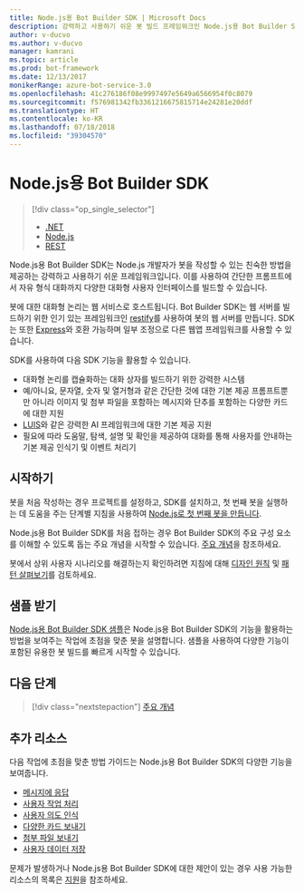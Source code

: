 ```yaml
---
title: Node.js용 Bot Builder SDK | Microsoft Docs
description: 강력하고 사용하기 쉬운 봇 빌드 프레임워크인 Node.js용 Bot Builder SDK를 살펴봅니다.
author: v-ducvo
ms.author: v-ducvo
manager: kamrani
ms.topic: article
ms.prod: bot-framework
ms.date: 12/13/2017
monikerRange: azure-bot-service-3.0
ms.openlocfilehash: 41c276186f08e9997497e5649a6566954f0c8079
ms.sourcegitcommit: f576981342fb3361216675815714e24281e20ddf
ms.translationtype: HT
ms.contentlocale: ko-KR
ms.lasthandoff: 07/18/2018
ms.locfileid: "39304570"
---
```

# <a name="bot-builder-sdk-for-nodejs"></a>Node.js용 Bot Builder SDK

> [!div class="op_single_selector"]
> - [.NET](../dotnet/bot-builder-dotnet-overview.md)
> - [Node.js](../nodejs/bot-builder-nodejs-overview.md)
> - [REST](../rest-api/bot-framework-rest-overview.md)

Node.js용 Bot Builder SDK는 Node.js 개발자가 봇을 작성할 수 있는 친숙한 방법을 제공하는 강력하고 사용하기 쉬운 프레임워크입니다.
이를 사용하여 간단한 프롬프트에서 자유 형식 대화까지 다양한 대화형 사용자 인터페이스를 빌드할 수 있습니다.

봇에 대한 대화형 논리는 웹 서비스로 호스트됩니다. Bot Builder SDK는 웹 서버를 빌드하기 위한 인기 있는 프레임워크인 <a href="http://restify.com">restify</a>를 사용하여 봇의 웹 서버를 만듭니다. SDK는 또한 <a href="http://expressjs.com/">Express</a>와 호환 가능하며 일부 조정으로 다른 웹앱 프레임워크를 사용할 수 있습니다. 

SDK를 사용하여 다음 SDK 기능을 활용할 수 있습니다. 

- 대화형 논리를 캡슐화하는 대화 상자를 빌드하기 위한 강력한 시스템
- 예/아니요, 문자열, 숫자 및 열거형과 같은 간단한 것에 대한 기본 제공 프롬프트뿐만 아니라 이미지 및 첨부 파일을 포함하는 메시지와 단추를 포함하는 다양한 카드에 대한 지원
- <a href="http://luis.ai" target="_blank">LUIS</a>와 같은 강력한 AI 프레임워크에 대한 기본 제공 지원
- 필요에 따라 도움말, 탐색, 설명 및 확인을 제공하여 대화를 통해 사용자를 안내하는 기본 제공 인식기 및 이벤트 처리기

## <a name="get-started"></a>시작하기

봇을 처음 작성하는 경우 프로젝트를 설정하고, SDK를 설치하고, 첫 번째 봇을 실행하는 데 도움을 주는 단계별 지침을 사용하여 [Node.js로 첫 번째 봇을 만듭니다](bot-builder-nodejs-quickstart.md). 

Node.js용 Bot Builder SDK를 처음 접하는 경우 Bot Builder SDK의 주요 구성 요소를 이해할 수 있도록 돕는 주요 개념을 시작할 수 있습니다. [주요 개념](bot-builder-nodejs-concepts.md)을 참조하세요.

봇에서 상위 사용자 시나리오를 해결하는지 확인하려면 지침에 대해 [디자인 원칙](../bot-service-design-principles.md) 및 [패턴 살펴보기](../bot-service-design-pattern-task-automation.md)를 검토하세요.

## <a name="get-samples"></a>샘플 받기

[Node.js용 Bot Builder SDK 샘플](bot-builder-nodejs-samples.md)은 Node.js용 Bot Builder SDK의 기능을 활용하는 방법을 보여주는 작업에 초점을 맞춘 봇을 설명합니다. 샘플을 사용하여 다양한 기능이 포함된 유용한 봇 빌드를 빠르게 시작할 수 있습니다.

## <a name="next-steps"></a>다음 단계
> [!div class="nextstepaction"]
> [주요 개념](bot-builder-nodejs-concepts.md)

## <a name="additional-resources"></a>추가 리소스

다음 작업에 초점을 맞춘 방법 가이드는 Node.js용 Bot Builder SDK의 다양한 기능을 보여줍니다.

* [메시지에 응답](bot-builder-nodejs-use-default-message-handler.md)
* [사용자 작업 처리](bot-builder-nodejs-dialog-actions.md)
* [사용자 의도 인식](bot-builder-nodejs-recognize-intent-messages.md)
* [다양한 카드 보내기](bot-builder-nodejs-send-rich-cards.md)
* [첨부 파일 보내기](bot-builder-nodejs-send-receive-attachments.md)
* [사용자 데이터 저장](bot-builder-nodejs-save-user-data.md)


문제가 발생하거나 Node.js용 Bot Builder SDK에 대한 제안이 있는 경우 사용 가능한 리소스의 목록은 [지원](../bot-service-resources-links-help.md)을 참조하세요. 


[DesignGuide]: ../bot-service-design-principles.md 
[DesignPatterns]: ../bot-service-design-pattern-task-automation.md 
[HowTo]: bot-builder-nodejs-use-default-message-handler.md 
